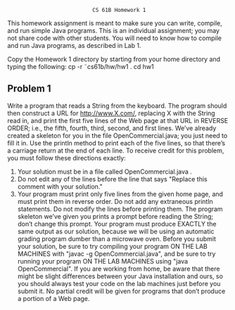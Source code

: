                               CS 61B Homework 1
This homework assignment is meant to make sure you can write, compile, and run simple Java programs. This is an individual assignment; you may not share code with other students. You will need to know how to compile and run Java programs, as described in Lab 1.

Copy the Homework 1 directory by starting from your home directory and typing the following:
    cp -r ˜cs61b/hw/hw1 .
    cd hw1

Problem 1
---------
Write a program that reads a String from the keyboard. The program should then construct a URL for http://www.X.com/, replacing X with the String read in, and print the first five lines of the Web page at that URL in REVERSE ORDER; i.e.,
the fifth, fourth, third, second, and first lines.
We’ve already created a skeleton for you in the file OpenCommercial.java; you
just need to fill it in. Use the println method to print each of the five
lines, so that there’s a carriage return at the end of each line.
To receive credit for this problem, you must follow these directions exactly:
1) Your solution must be in a file called OpenCommercial.java .
2) Do not edit any of the lines before the line that says
"Replace this comment with your solution."
3) Your program must print only five lines from the given home page,
and must print them in reverse order. Do not add any extraneous
println statements. Do not modify the lines before printing them.
The program skeleton we’ve given you prints a prompt before reading
the String; don’t change this prompt. Your program must produce
EXACTLY the same output as our solution, because we will be using an
automatic grading program dumber than a microwave oven.
Before you submit your solution, be sure to try compiling your program ON THE
LAB MACHINES with "javac -g OpenCommercial.java", and be sure to try running
your program ON THE LAB MACHINES using "java OpenCommercial". If you are
working from home, be aware that there might be slight differences between your
Java installation and ours, so you should always test your code on the lab
machines just before you submit it. No partial credit will be given for
programs that don’t produce a portion of a Web page.